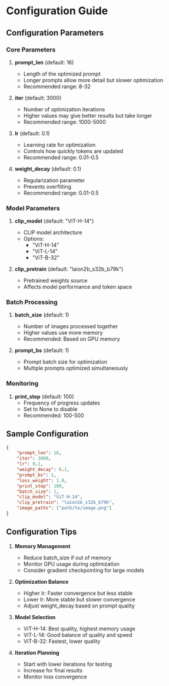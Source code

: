 # Configuration Guide

## Configuration Parameters

### Core Parameters

1. **prompt_len** (default: 16)
   - Length of the optimized prompt
   - Longer prompts allow more detail but slower optimization
   - Recommended range: 8-32

2. **iter** (default: 3000)
   - Number of optimization iterations
   - Higher values may give better results but take longer
   - Recommended range: 1000-5000

3. **lr** (default: 0.1)
   - Learning rate for optimization
   - Controls how quickly tokens are updated
   - Recommended range: 0.01-0.5

4. **weight_decay** (default: 0.1)
   - Regularization parameter
   - Prevents overfitting
   - Recommended range: 0.01-0.5

### Model Parameters

1. **clip_model** (default: "ViT-H-14")
   - CLIP model architecture
   - Options:
     - "ViT-H-14"
     - "ViT-L-14"
     - "ViT-B-32"

2. **clip_pretrain** (default: "laion2b_s32b_b79k")
   - Pretrained weights source
   - Affects model performance and token space

### Batch Processing

1. **batch_size** (default: 1)
   - Number of images processed together
   - Higher values use more memory
   - Recommended: Based on GPU memory

2. **prompt_bs** (default: 1)
   - Prompt batch size for optimization
   - Multiple prompts optimized simultaneously

### Monitoring

1. **print_step** (default: 100)
   - Frequency of progress updates
   - Set to None to disable
   - Recommended: 100-500

## Sample Configuration

```json
{
    "prompt_len": 16,
    "iter": 3000,
    "lr": 0.1,
    "weight_decay": 0.1,
    "prompt_bs": 1,
    "loss_weight": 1.0,
    "print_step": 100,
    "batch_size": 1,
    "clip_model": "ViT-H-14",
    "clip_pretrain": "laion2b_s32b_b79k",
    "image_paths": ["path/to/image.png"]
}
```

## Configuration Tips

1. **Memory Management**
   - Reduce batch_size if out of memory
   - Monitor GPU usage during optimization
   - Consider gradient checkpointing for large models

2. **Optimization Balance**
   - Higher lr: Faster convergence but less stable
   - Lower lr: More stable but slower convergence
   - Adjust weight_decay based on prompt quality

3. **Model Selection**
   - ViT-H-14: Best quality, highest memory usage
   - ViT-L-14: Good balance of quality and speed
   - ViT-B-32: Fastest, lower quality

4. **Iteration Planning**
   - Start with lower iterations for testing
   - Increase for final results
   - Monitor loss convergence
